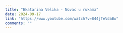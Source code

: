 ```yaml
---
title: "Ekatarina Velika - Novac u rukama"
date: 2024-09-17
link: "https://www.youtube.com/watch?v=844jTeVdaBw"
comments: ""
---
```


